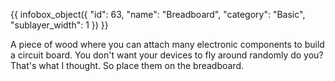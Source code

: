 {{ infobox_object({
	"id": 63,
	"name": "Breadboard",
	"category": "Basic",
	"sublayer_width": 1
}) }}

A piece of wood where you can attach many electronic components to build a circuit board. You don't want your devices to fly around randomly do you? That's what I thought. So place them on the breadboard.